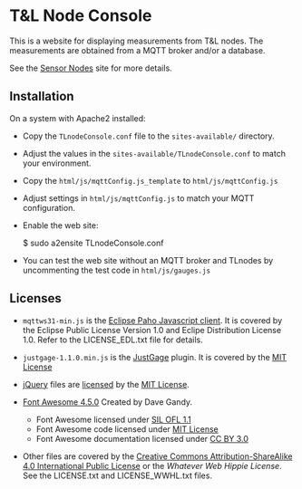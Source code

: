 T&L Node Console
================
This is a website for displaying measurements from T&L nodes. The
measurements are obtained from a MQTT broker and/or a database.

See the [Sensor Nodes](http://sensornodeinfo.rockingdlabs.com/) site for
more details.

Installation
------------
On a system with Apache2 installed:
  * Copy the `TLnodeConsole.conf` file to the `sites-available/`
    directory.
  * Adjust the values in the `sites-available/TLnodeConsole.conf` to
    match your environment.
  * Copy the `html/js/mqttConfig.js_template` to `html/js/mqttConfig.js`
  * Adjust settings in `html/js/mqttConfig.js` to match your MQTT
    configuration.
  * Enable the web site:

      $ sudo a2ensite TLnodeConsole.conf

  * You can test the web site without an MQTT broker and TLnodes by
    uncommenting the test code in `html/js/gauges.js`


Licenses
--------

 * `mqttws31-min.js` is the [Eclipse Paho Javascript client](https://eclipse.org/paho/clients/js/).
     It is covered by the Eclipse Public License Version 1.0 and Eclipe
     Distribution License 1.0. Refer to the LICENSE_EDL.txt file for
     details.

 * `justgage-1.1.0.min.js` is the [JustGage](http://justgage.com)
   plugin. It is covered by the [MIT License](http://opensource.org/licenses/mit-license.php)
 
 * [jQuery](https://jquery.org) files are [licensed](https://jquery.org/license/)
     by the [MIT License](http://opensource.org/licenses/mit-license.php). 

  * [Font Awesome 4.5.0](http://fontawesome.io/) Created by Dave Gandy.
      - Font Awesome licensed under [SIL OFL 1.1](http://scripts.sil.org/OFL)
      - Font Awesome code licensed under [MIT License](http://opensource.org/licenses/mit-license.html)
      - Font Awesome documentation licensed under [CC BY 3.0](http://creativecommons.org/licenses/by/3.0/)

 * Other files are covered by the [Creative Commons Attribution-ShareAlike 4.0 International Public License](https://creativecommons.org/licenses/by-sa/4.0/legalcode)
   or the _Whatever Web Hippie License_. See the LICENSE.txt and
   LICENSE_WWHL.txt files.


 
